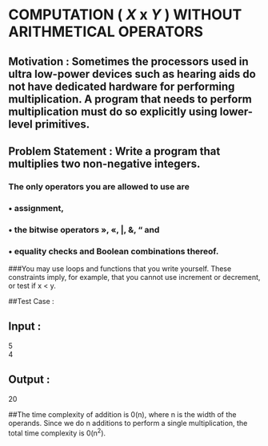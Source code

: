 #  COMPUTATION ( _X_ x _Y_ ) WITHOUT ARITHMETICAL OPERATORS

## Motivation : Sometimes the processors used in ultra low-power devices such as hearing aids do not have dedicated hardware for performing multiplication. A program that needs to perform multiplication must do so explicitly using lower-level primitives.

## Problem Statement : Write a program that multiplies two non-negative integers.
### The only operators you are allowed to use are
### • assignment,
### • the bitwise operators », «, |, &, “ and
### • equality checks and Boolean combinations thereof.
###You may use loops and functions that you write yourself. These constraints imply, for example, that you cannot use increment or decrement, or test if x < y.

##Test Case :
## Input : 
5<br>
4

## Output :
20

##The time complexity of addition is 0(n), where n is the width of the operands. Since we do n additions to perform a single multiplication, the total time complexity is 0(n<sup>2</sup>).
